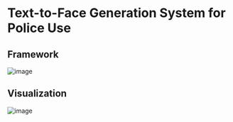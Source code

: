 # Text-to-Face Generation System for Police Use
## Framework
![image](https://github.com/user-attachments/assets/c02913bd-7789-442b-b73a-fc02844e18bd)


## Visualization
![image](https://github.com/user-attachments/assets/6a0893ff-dd39-4a1b-97af-bd0b7be911e3)

